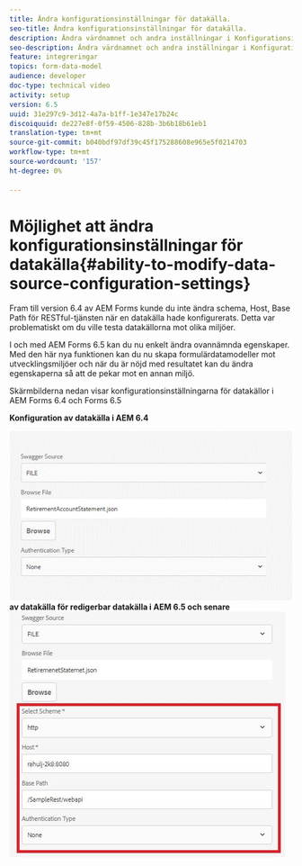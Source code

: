 ```yaml
---
title: Ändra konfigurationsinställningar för datakälla.
seo-title: Ändra konfigurationsinställningar för datakälla.
description: Ändra värdnamnet och andra inställningar i Konfigurationsinställningar för datakälla.
seo-description: Ändra värdnamnet och andra inställningar i Konfigurationsinställningar för datakälla.
feature: integreringar
topics: form-data-model
audience: developer
doc-type: technical video
activity: setup
version: 6.5
uuid: 31e297c9-3d12-4a7a-b1ff-1e347e17b24c
discoiquuid: de227e8f-0f59-4506-828b-3b6b18b61eb1
translation-type: tm+mt
source-git-commit: b040bdf97df39c45f175288608e965e5f0214703
workflow-type: tm+mt
source-wordcount: '157'
ht-degree: 0%

---
```



# Möjlighet att ändra konfigurationsinställningar för datakälla{#ability-to-modify-data-source-configuration-settings}

Fram till version 6.4 av AEM Forms kunde du inte ändra schema, Host, Base Path för RESTful-tjänsten när en datakälla hade konfigurerats. Detta var problematiskt om du ville testa datakällorna mot olika miljöer.

I och med AEM Forms 6.5 kan du nu enkelt ändra ovannämnda egenskaper. Med den här nya funktionen kan du nu skapa formulärdatamodeller mot utvecklingsmiljöer och när du är nöjd med resultatet kan du ändra egenskaperna så att de pekar mot en annan miljö.

Skärmbilderna nedan visar konfigurationsinställningarna för datakällor i AEM Forms 6.4 och Forms 6.5

**Konfiguration av datakälla i AEM 6.4**

![64Konfiguration ](assets/64release.gif)
**av datakälla för redigerbar datakälla i AEM 6.5 och senare**
![65Konfiguration av datakälla](assets/modifiabledatasource.jfif)

